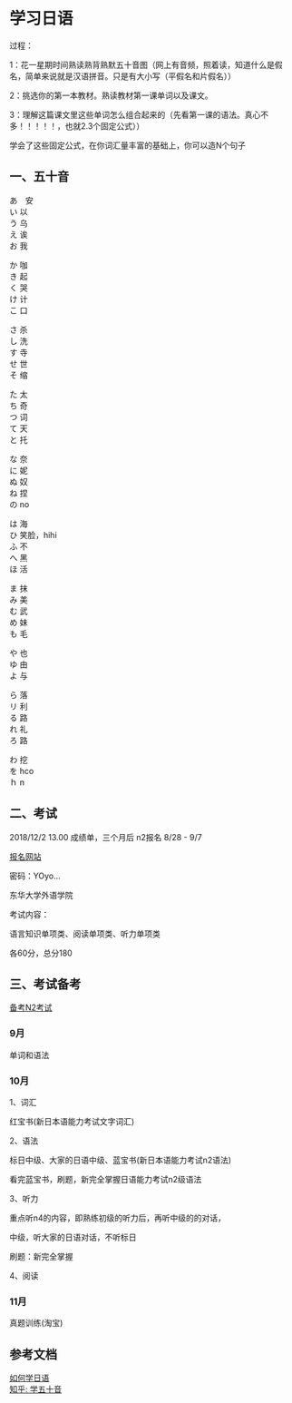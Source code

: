 <!-- 2018/7/17 -->

# 学习日语

过程：

1：花一星期时间熟读熟背熟默五十音图（网上有音频，照着读，知道什么是假名，简单来说就是汉语拼音。只是有大小写（平假名和片假名））

2：挑选你的第一本教材。熟读教材第一课单词以及课文。

3：理解这篇课文里这些单词怎么组合起来的（先看第一课的语法。真心不多！！！！！，也就2.3个固定公式））

学会了这些固定公式，在你词汇量丰富的基础上，你可以造N个句子

## 一、五十音

あ　安  
い  以  
う  乌  
え  诶  
お  我  

か  咖  
き  起  
く  哭  
け  计  
こ  口  

さ  杀  
し  洗  
す  寺  
せ  世  
そ  缩  

た  太  
ち  奇  
つ  词  
て  天  
と  托  

な  奈  
に  妮  
ぬ  奴  
ね  捏  
の  no  

は  海  
ひ  笑脸，hihi  
ふ  不  
へ  黑  
ほ  活  

ま  抹  
み  美  
む  武  
め  妹  
も  毛  

や  也  
ゆ  由  
よ  与  

ら  落  
リ  利  
る  路  
れ  礼  
ろ  路  

わ  挖  
を  hco  
ｈ  n

## 二、考试

2018/12/2 13.00
成绩单，三个月后
n2报名 8/28 - 9/7

[报名网站](https://jlpt.etest.net.cn/index.do)

密码：YOyo...

东华大学外语学院

考试内容：

语言知识单项类、阅读单项类、听力单项类

各60分，总分180

## 三、考试备考

[备考N2考试](https://zhuanlan.zhihu.com/p/22472644)

### 9月

单词和语法

### 10月

1、词汇

红宝书(新日本语能力考试文字词汇)

2、语法

标日中级、大家的日语中级、蓝宝书(新日本语能力考试n2语法)

看完蓝宝书，刷题，新完全掌握日语能力考试n2级语法

3、听力

重点听n4的内容，即熟练初级的听力后，再听中级的的对话，

中级，听大家的日语对话，不听标日

刷题：新完全掌握

4、阅读

### 11月

真题训练(淘宝)

## 参考文档

[如何学日语](https://www.zhihu.com/question/19773175)  
[知乎: 学五十音](https://www.zhihu.com/question/20318161)

